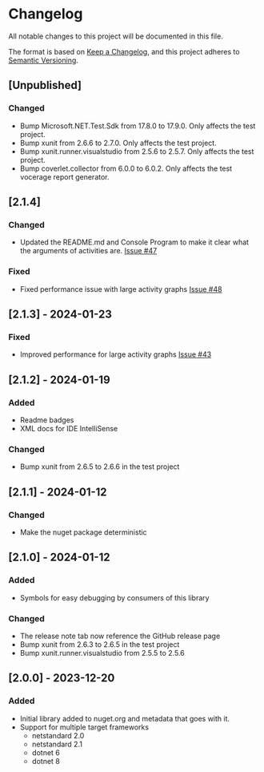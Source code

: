 # Changelog

All notable changes to this project will be documented in this file.

The format is based on [Keep a Changelog](https://keepachangelog.com/en/1.0.0/),
and this project adheres to [Semantic Versioning](https://semver.org/spec/v2.0.0.html).

## [Unpublished]
### Changed
- Bump Microsoft.NET.Test.Sdk from 17.8.0 to 17.9.0. Only affects the test project.
- Bump xunit from 2.6.6 to 2.7.0. Only affects the test project.
- Bump xunit.runner.visualstudio from 2.5.6 to 2.5.7. Only affects the test project.
- Bump coverlet.collector from 6.0.0 to 6.0.2. Only affects the test vocerage report generator.

## [2.1.4]
### Changed
- Updated the README.md and Console Program to make it clear what the arguments of activities are. [Issue #47](https://github.com/NovoNordisk-OpenSource/critical-path/issues/47)

### Fixed
- Fixed performance issue with large activity graphs [Issue #48](https://github.com/NovoNordisk-OpenSource/critical-path/issues/48)

## [2.1.3] - 2024-01-23
### Fixed
- Improved performance for large activity graphs [Issue #43](https://github.com/NovoNordisk-OpenSource/critical-path/issues/43)

## [2.1.2] - 2024-01-19
### Added
- Readme badges
- XML docs for IDE IntelliSense 

### Changed
- Bump xunit from 2.6.5 to 2.6.6 in the test project

## [2.1.1] - 2024-01-12
### Changed
- Make the nuget package deterministic

## [2.1.0] - 2024-01-12
### Added
- Symbols for easy debugging by consumers of this library

### Changed
- The release note tab now reference the GitHub release page
- Bump xunit from 2.6.3 to 2.6.5 in the test project
- Bump xunit.runner.visualstudio from 2.5.5 to 2.5.6

## [2.0.0] - 2023-12-20
### Added
- Initial library added to nuget.org and metadata that goes with it.
- Support for multiple target frameworks 
  -   netstandard 2.0
  -   netstandard 2.1
  -   dotnet 6
  -   dotnet 8
